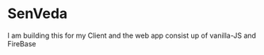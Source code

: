 # SenVeda
I am building this for my Client and the web app consist  up of vanilla-JS and FireBase   
